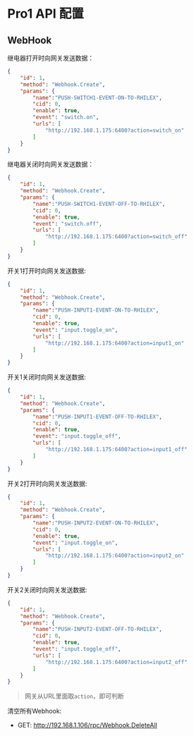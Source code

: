 <!--
 Copyright (C) 2024 wwhai

 This program is free software: you can redistribute it and/or modify
 it under the terms of the GNU Affero General Public License as
 published by the Free Software Foundation, either version 3 of the
 License, or (at your option) any later version.

 This program is distributed in the hope that it will be useful,
 but WITHOUT ANY WARRANTY; without even the implied warranty of
 MERCHANTABILITY or FITNESS FOR A PARTICULAR PURPOSE.  See the
 GNU Affero General Public License for more details.

 You should have received a copy of the GNU Affero General Public License
 along with this program.  If not, see <https://www.gnu.org/licenses/>.
-->

# Pro1 API 配置

## WebHook
继电器打开时向网关发送数据：
```json
{
    "id": 1,
    "method": "Webhook.Create",
    "params": {
        "name":"PUSH-SWITCH1-EVENT-ON-TO-RHILEX",
        "cid": 0,
        "enable": true,
        "event": "switch.on",
        "urls": [
            "http://192.168.1.175:6400?action=switch_on"
        ]
    }
}
```

继电器关闭时向网关发送数据：
```json
{
    "id": 1,
    "method": "Webhook.Create",
    "params": {
        "name":"PUSH-SWITCH1-EVENT-OFF-TO-RHILEX",
        "cid": 0,
        "enable": true,
        "event": "switch.off",
        "urls": [
            "http://192.168.1.175:6400?action=switch_off"
        ]
    }
}
```
开关1打开时向网关发送数据:
```json
{
    "id": 1,
    "method": "Webhook.Create",
    "params": {
        "name":"PUSH-INPUT1-EVENT-ON-TO-RHILEX",
        "cid": 0,
        "enable": true,
        "event": "input.toggle_on",
        "urls": [
            "http://192.168.1.175:6400?action=input1_on"
        ]
    }
}
```
开关1关闭时向网关发送数据:
```json
{
    "id": 1,
    "method": "Webhook.Create",
    "params": {
        "name":"PUSH-INPUT1-EVENT-OFF-TO-RHILEX",
        "cid": 0,
        "enable": true,
        "event": "input.toggle_off",
        "urls": [
            "http://192.168.1.175:6400?action=input1_off"
        ]
    }
}
```
开关2打开时向网关发送数据:
```json
{
    "id": 1,
    "method": "Webhook.Create",
    "params": {
        "name":"PUSH-INPUT2-EVENT-ON-TO-RHILEX",
        "cid": 0,
        "enable": true,
        "event": "input.toggle_on",
        "urls": [
            "http://192.168.1.175:6400?action=input2_on"
        ]
    }
}
```
开关2关闭时向网关发送数据:
```json
{
    "id": 1,
    "method": "Webhook.Create",
    "params": {
        "name":"PUSH-INPUT2-EVENT-OFF-TO-RHILEX",
        "cid": 0,
        "enable": true,
        "event": "input.toggle_off",
        "urls": [
            "http://192.168.1.175:6400?action=input2_off"
        ]
    }
}
```

> 网关从URL里面取`action`，即可判断

清空所有Webhook:
- GET: http://192.168.1.106/rpc/Webhook.DeleteAll